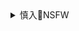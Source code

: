 <details><summary>慎入🔞NSFW</summary>

Not Safe For Work
![](https://upload.wikimedia.org/wikipedia/commons/thumb/d/d3/Biohazard_Symbol_Specification.png/210px-Biohazard_Symbol_Specification.png)

<details><summary><b>风险自理Use At Your Own Risk🈲</summary>

### A_JOSI
@JOSI_DAMO
`ET4pZP6U8AEMxiq (1067×1757)`<br>
![](https://pbs.twimg.com/media/ET4pZP6U8AEMxiq?format=jpg&name=orig)

### yd
@ydh2101_18
`ETUvtMYUYAEPcrK (2591×3624)`<br>
![](https://pbs.twimg.com/media/ETUvtMYUYAEPcrK?format=jpg&name=orig)

`ETKwRjzU0AA0mnf (1375×4096)`<br>
![](https://pbs.twimg.com/media/ETKwRjzU0AA0mnf?format=jpg&name=orig)

`ETKwRjrVAAAfgWk (1579×2296)`<br>
![](https://pbs.twimg.com/media/ETKwRjrVAAAfgWk?format=jpg&name=orig)

`DkuifHQU8AEgeoV (1200×2403)`<br>
![](https://pbs.twimg.com/media/DkuifHQU8AEgeoV?format=jpg&name=orig)

`DkoRtR1V4AA97-e (1200×2396)`<br>
![](https://pbs.twimg.com/media/DkoRtR1V4AA97-e?format=jpg&name=orig)

`EMSbfD9UcAEMXmE (800×1298)`<br>
![](https://pbs.twimg.com/media/EMSbfD9UcAEMXmE?format=jpg&name=orig)

#### OrangeMaru@4日目西れ43a
@OrangeMaru_

`EK8O9cXVUAUgjRt (708×1000)`<br>
![](https://pbs.twimg.com/media/EK8O9cXVUAUgjRt?format=jpg&name=orig)

`EK3FPquVAAA4hMc (708×1000)`<br>
![](https://pbs.twimg.com/media/EK3FPquVAAA4hMc?format=jpg&name=orig)

`EKsyCNBUEAAfmG8 (708×1000)`<br>
![](https://pbs.twimg.com/media/EKsyCNBUEAAfmG8?format=jpg&name=orig)

### ねこめたる＠三日目Ａ46b
`D_WEpCFU0AABEzQ (1500×2098)`<br>
![](https://pbs.twimg.com/media/D_WEpCFU0AABEzQ?format=jpg&name=orig)

`D_WEpe2U8AE1cE6 (1500×948)`<br>
![](https://pbs.twimg.com/media/D_WEpe2U8AE1cE6?format=jpg&name=orig)

もんちゃんrev3
`ET40gmiU8AIvMq1 (638×814)`<br>
![](https://pbs.twimg.com/media/ET40gmiU8AIvMq1?format=png&name=orig)

うぱ西
`ETzQDAdUcAMWqJ5 (1054×1413)`<br>
![](https://pbs.twimg.com/media/ETzQDAdUcAMWqJ5?format=jpg&name=orig)

`ETo8K55UMAAElq6 (1341×1899)`<br>
![](https://pbs.twimg.com/media/ETo8K55UMAAElq6?format=jpg&name=orig)

### 南森（剣 吉人）
`ET47yXzU4AELh3Z (3061×2466)`<br>
![](https://pbs.twimg.com/media/ET47yXzU4AELh3Z?format=jpg&name=orig)

ともき
`ET4zZiVU4AAjZpu (1536×2048)`<br>
![](https://pbs.twimg.com/media/ET4zZiVU4AAjZpu?format=jpg&name=orig)

チバトシロウ
`ET8G5KKUcAIptmD (803×913)`<br>
![](https://pbs.twimg.com/media/ET8G5KKUcAIptmD?format=jpg&name=orig)

## Maria
`ET6dDOwXYAAPYZM (1080×1350)`<br>
![](https://pbs.twimg.com/media/ET6dDOwXYAAPYZM?format=jpg&name=orig)

striderscribe
`ET5S8OTXYAIYv0Y (2160×2032)`<br>
![](https://pbs.twimg.com/media/ET5S8OTXYAIYv0Y?format=jpg&name=orig)

`ET5S9IMX0AIK4GP (2160×1620)`<br>
![](https://pbs.twimg.com/media/ET5S9IMX0AIK4GP?format=jpg&name=orig)
</details>
</details>
